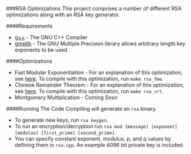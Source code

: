 ###RSA Optimizations
This project comprises a number of different RSA optimizations along with an RSA key generator.

####Requirements
* [g++](https://gcc.gnu.org/onlinedocs/gcc-3.3.6/gcc/G_002b_002b-and-GCC.html) - The GNU C++ Compiler
* [gmplib](https://gmplib.org/) - The GNU Multiple Precision library allows arbitrary length key exponents to be used.

####Optimizations
* Fast Modular Exponentiation - For an explanation of this optimization, see [here](https://www.khanacademy.org/computing/computer-science/cryptography/modarithmetic/a/fast-modular-exponentiation). To compile with this optimization, run `make rsa_fme`.
* Chinese Remainder Theorem - For an explanation of this optimization, see [here](https://en.wikipedia.org/wiki/RSA_cryptosystem#Using_the_Chinese_remainder_algorithm). To compile with this optimization, run `make rsa_crt`.
* Montgomery Multiplication - Coming Soon

####Running The Code
Compiling will generate an `rsa` binary.
* To generate new keys, run `rsa keygen`.
* To run an encryption/decryption run `rsa mod [message] [exponent] [modulus] [first_prime] [second_prime]`.
* You can specify constant exponent, modulus, p, and q values by defining them in `rsa.cpp`. An example 4096 bit private key is included.
